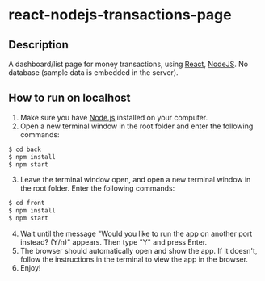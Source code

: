 # react-nodejs-transactions-page
## Description
A dashboard/list page for money transactions, using [React](https://reactjs.org), [NodeJS](https://nodejs.org).
No database (sample data is embedded in the server).

## How to run on localhost
 1. Make sure you have [Node.js](https://nodejs.org) installed on your computer.
 2. Open a new terminal window in the root folder and enter the following commands:
 ```sh
 $ cd back 
 $ npm install
 $ npm start
 ```
 3. Leave the terminal window open, and open a new terminal window in the root folder. Enter the following commands:
 ```sh
 $ cd front
 $ npm install
 $ npm start
 ```
 4. Wait until the message "Would you like to run the app on another port instead? (Y/n)" appears. Then type "Y" and press Enter.
 5. The browser should automatically open and show the app. If it doesn't, follow the instructions in the terminal to view the app in the browser.
 6. Enjoy!
